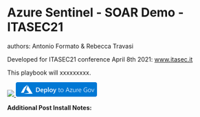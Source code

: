 # Azure Sentinel - SOAR Demo - ITASEC21
authors: Antonio Formato & Rebecca Travasi

Developed for ITASEC21 conference April 8th 2021: www.itasec.it

This playbook will xxxxxxxxx.

<a href="https://portal.azure.com/#create/Microsoft.Template/uri/https%3A%2F%2Fraw.githubusercontent.com%2Fformat81%2FAzureSentinel%2Fmaster%2FPlaybooks%2FITASEC21%2FITASEC21_SOAR_template.json" target="_blank">
    <img src="https://aka.ms/deploytoazurebutton"/>
</a>
<a href="https://portal.azure.com/#create/Microsoft.Template/uri/https%3A%2F%2Fraw.githubusercontent.com%2Fformat81%2FAzureSentinel%2Fmaster%2FPlaybooks%2FITASEC21%2FITASEC21_SOAR_template.json" target="_blank">
<img src="https://raw.githubusercontent.com/Azure/azure-quickstart-templates/master/1-CONTRIBUTION-GUIDE/images/deploytoazuregov.png"/>
</a>

**Additional Post Install Notes:**
